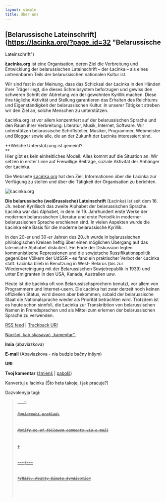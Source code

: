 ```yaml
---
layout: simple
title: Über uns
---
```






## [Belarussische Lateinschrift](https://lacinka.org/?page_id=32 "Belarussische
Lateinschrift")

**Łacinka.org** ist eine Organisation, deren Ziel die Verbreitung und
Entwicklung der belarussischen Lateinschrift – der Łacinka – als eines
untrennbaren Teils der belarussischen nationalen Kultur ist.

Wir sind fest in der Meinung, dass das Schicksal der Łacinka in den Händen
ihrer Träger liegt, die dieses Schreibsystem beforzugen und gewiss den
schweren Schritt der Abtretung von der gewohnten Kyrillik machen. Diese ihre
tägliche Aktivität und Stellung garantieren das Erhalten des Reichtums und
Eigenständigkeit der belarussischen Kultur. In unserer Tätigkeit streben wir
den Ziel an, solche Menschen zu unterstützen.

Łacinka.org ist vor allem konzentriert auf der belarussischen Sprache und den
Raum ihrer Verbreitung: Literatur, Musik, Internet, Software. Wir unterstützen
belarussische Schriftsteller, Musiker, Programmer, Webmeister und Blogger
sowie alle, die an der Zukunft der Łacinka interessiert sind.

**Welche Unterstützung ist gemeint?  
**  
Hier gibt es kein einheitliches Modell. Alles kommt auf die Situation an. Wir
setzen in erster Linie auf Freiwillige Beiträge, soziale Aktivität der
Anhänger der Łacinka.

Die Webseite [Łacinka.org](https://lacinka.org "Łacinka.org") hat den Ziel,
Informationen über die Łacinka zur Verfügung zu stellen und über die Tätigkeit
der Organisation zu berichten.

![Łacinka.org](https://lacinka.org/wp-content/uploads/2006/07/lahatyp.png)

**Die belarussische (weißrussische) Lateinschrift** (Łacinka) ist seit dem 16.
Jh. neben Kyrillisch das zweite Alphabet der belarussischen Sprache. Łacinka
war das Alphabet, in dem im 19. Jahrhundert erste Werke der modernen
belarussischen Literatur und erste Periodik in moderner belarussischen Sprache
erschienen sind. In vielen Aspekten wurde die Łacinka eine Basis für die
moderne belarussische Kyrillik.

In den 20-er und 30-er Jahren des 20.Jh wurde in belarussischen philologischen
Kreisen heftig über einen möglichen Übergang auf das lateinische Alphabet
diskutiert. Ein Ende der Diskussion legten kommunistische Repressionen und die
sowjetsche Russifikationspolitik gegenüber Völkern der UdSSR – es fand ein
praktischer Verbot der Łacinka statt. Łacinka blieb in Benutzung in West-
Belarus (bis zur Wiedervereinigung mit der Belarussischen Sowjetrepublik in
1939) und unter Emigranten in den USA, Kanada, Australien usw.

Heute ist die Łacinka oft von Belarussischsprechern benutzt, vor allem von
Programmern und Internet-usern. Die Łacinka hat zwar derzeit noch keinen
offiziellen Status, wird diesen aber bekommen, sobald der belarussische Staat
die Nationalsprache wieder als Priorität betrachten wird. Trotzdem ist es
heute schon sinnfoll, die Łacinka zur Transkribtion von belarussischen Namen
in Fremdsprachen und als Mittel zum erlernen der belarussischen Sprache zu
verwenden.

[RSS feed](https://lacinka.org/?feed=rss2&p=32) | [Trackback
URI](https://lacinka.org/wp-trackback.php?p=32)

[ Naciśni, kab skasavać „kamentar”. ](javascript:reRoot\(\))

**Imia** (abaviazkova)

**E-mail** (Abaviazkova - nia budzie bačny inšym)

**URI**

**Tvoj kamentar** ([źmienš](javascript:changeCommentSize\(-80\);) |
[pabolš](javascript:changeCommentSize\(80\)))

 Kanvertuj u łacinku (Što heta takoje, i jak pracuje?)

Dazvolenyja tagi: <a href="" title=""> <abbr title=""> <acronym title=""> <b>
<blockquote cite=""> <code> <em> <i> <strike> <strong>

Papiaredni prahlad:

Notify me of followup comments via e-mail


|

 
  
  
---|---  
  







 



  *[RSS]: Really Simple Syndication


